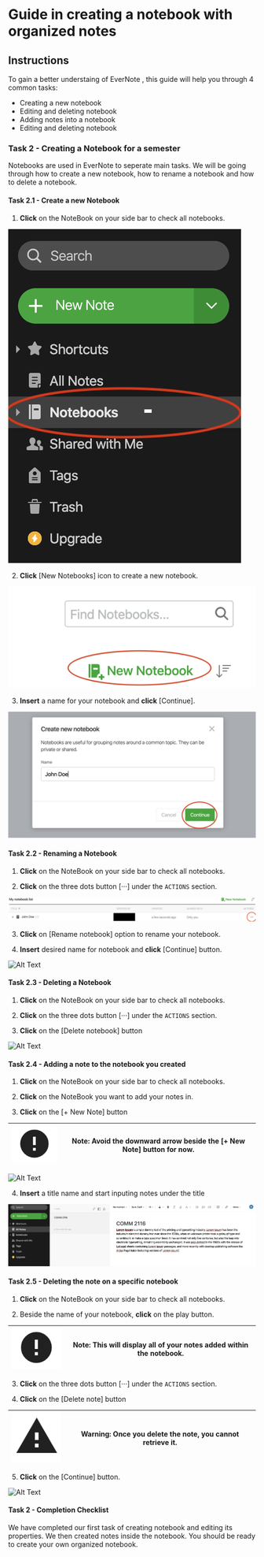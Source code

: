 # Guide in creating a notebook with organized notes

## Instructions

To gain a better understaing of EverNote , this guide will help you through 4 common tasks:

- Creating a new notebook
- Editing and deleting notebook
- Adding notes into a notebook
- Editing and deleting notebook


### Task 2 - Creating a Notebook for a semester

Notebooks are used in EverNote to seperate main tasks. We will be going through how to create a new notebook, how to rename a notebook and how to delete a notebook.

#### Task 2.1 - Create a new Notebook

1. **Click** on the NoteBook on your side bar to check all notebooks.

![More Information](/images/Task2.1.1.png "maneuver to notebook")

2. **Click** [New Notebooks] icon to create a new notebook.

![More Information](/images/Task2.1.2.png "Add new notebook")

3. **Insert** a name for your notebook and **click** [Continue].

![More Information](/images/Task2.1.3.png "Confirm new notebook")

#### Task 2.2 - Renaming a Notebook

1. **Click** on the NoteBook on your side bar to check all notebooks.

2. **Click** on the three dots button [···] under the ```ACTIONS``` section.

![More Information](/images/Task2.2.1.png "Confirm new notebook")

3. **Click** on [Rename notebook] option to rename your notebook.

4. **Insert** desired name for notebook and **click** [Continue] button.

![Alt Text](https://media.giphy.com/media/YR2FpLDHQpUceyj2zP/giphy.gif)

#### Task 2.3 - Deleting a Notebook

1. **Click** on the NoteBook on your side bar to check all notebooks.

2. **Click** on the three dots button [···] under the ```ACTIONS``` section.

3. **Click** on the [Delete notebook] button

![Alt Text](https://media.giphy.com/media/WRFl1cZlw5ejB0DdSR/giphy.gif)

#### Task 2.4 - Adding a note to the notebook you created

1. **Click** on the NoteBook on your side bar to check all notebooks.

2. **Click** on the NoteBook you want to add your notes in.

3. **Click** on the [+ New Note] button

![More Information](/images/MoreInformation.png "Additional Information Logo") | Note: Avoid the downward arrow beside the [+ New Note] button for now.
--- | --- |

![Alt Text](https://media.giphy.com/media/iGvOImPkoMiujPqYvE/giphy.gif)

4. **Insert** a title name and start inputing notes under the title

![More Information](/images/Task2.4.1.png "Add new notebook")

#### Task 2.5 - Deleting the note on a specific notebook

1. **Click** on the NoteBook on your side bar to check all notebooks.

2. Beside the name of your notebook, **click** on the play button.

![More Information](/images/MoreInformation.png "Additional Information Logo") | Note: This will display all of your notes added within the notebook.
--- | --- |

3. **Click** on the three dots button [···] under the ```ACTIONS``` section.

4. **Click** on the [Delete note] button

![More Information](/images/Warning.png "Additional Information Logo") | Warning: Once you delete the note, you cannot retrieve it.
--- | --- |

5. **Click** on the [Continue] button.

![Alt Text](https://media.giphy.com/media/KeEi1lASEoGXv8T2Ge/giphy.gif)

#### Task 2 - Completion Checklist

We have completed our first task of creating notebook and editing its properties. We then created notes inside the notebook. You should be ready to create your own organized notebook.